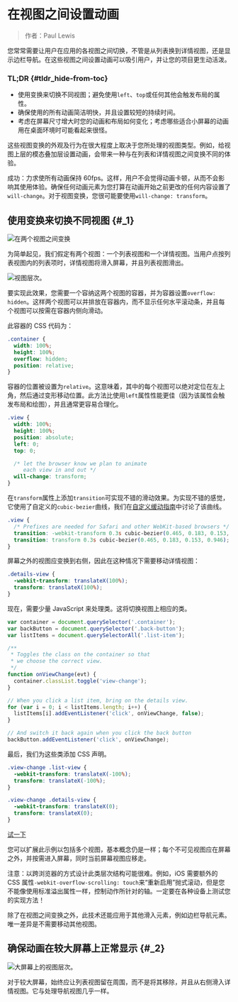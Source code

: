 # 在视图之间设置动画

> 作者：Paul Lewis

您常常需要让用户在应用的各视图之间切换，不管是从列表换到详情视图，还是显示边栏导航。在这些视图之间设置动画可以吸引用户，并让您的项目更生动活泼。

### TL;DR {#tldr_hide-from-toc}

* 使用变换来切换不同视图；避免使用`left`、`top`或任何其他会触发布局的属性。
* 确保使用的所有动画简洁明快，并且设置较短的持续时间。
* 考虑在屏幕尺寸增大时您的动画和布局如何变化；考虑哪些适合小屏幕的动画用在桌面环境时可能看起来很怪。

这些视图变换的外观及行为在很大程度上取决于您所处理的视图类型。例如，给视图上层的模态叠加层设置动画，会带来一种与在列表和详情视图之间变换不同的体验。

成功：力求使所有动画保持 60fps。这样，用户不会觉得动画卡顿，从而不会影响其使用体验。确保任何动画元素为您打算在动画开始之前更改的任何内容设置了`will-change`。对于视图变换，您很可能要使用`will-change: transform`。

## 使用变换来切换不同视图 {#_1}

![](https://developers.google.com/web/fundamentals/design-and-ux/animations/images/view-translate.gif "在两个视图之间变换")

为简单起见，我们假定有两个视图：一个列表视图和一个详情视图。当用户点按列表视图内的列表项时，详情视图将滑入屏幕，并且列表视图滑出。

![](https://developers.google.com/web/fundamentals/design-and-ux/animations/images/container-two-views.svg "视图层次。")

要实现此效果，您需要一个容纳这两个视图的容器，并为容器设置`overflow: hidden`。这样两个视图可以并排放在容器内，而不显示任何水平滚动条，并且每个视图可以按需在容器内侧向滑动。

此容器的 CSS 代码为：

```css
.container {
  width: 100%;
  height: 100%;
  overflow: hidden;
  position: relative;
}
```

容器的位置被设置为`relative`。这意味着，其中的每个视图可以绝对定位在左上角，然后通过变形移动位置。此方法比使用`left`属性性能更佳（因为该属性会触发布局和绘图），并且通常更容易合理化。

```css
.view {
  width: 100%;
  height: 100%;
  position: absolute;
  left: 0;
  top: 0;

  /* let the browser know we plan to animate
     each view in and out */
  will-change: transform;
}
```

在`transform`属性上添加`transition`可实现不错的滑动效果。为实现不错的感觉，它使用了自定义的`cubic-bezier`曲线，我们在[自定义缓动指南](https://developers.google.com/web/fundamentals/design-and-ux/animations/custom-easing)中讨论了该曲线。

```css
.view {
  /* Prefixes are needed for Safari and other WebKit-based browsers */
  transition: -webkit-transform 0.3s cubic-bezier(0.465, 0.183, 0.153, 0.946);
  transition: transform 0.3s cubic-bezier(0.465, 0.183, 0.153, 0.946);
}
```

屏幕之外的视图应变换到右侧，因此在这种情况下需要移动详情视图：

```css
.details-view {
  -webkit-transform: translateX(100%);
  transform: translateX(100%);
}
```

现在，需要少量 JavaScript 来处理类。这将切换视图上相应的类。

```js
var container = document.querySelector('.container');
var backButton = document.querySelector('.back-button');
var listItems = document.querySelectorAll('.list-item');

/**
 * Toggles the class on the container so that
 * we choose the correct view.
 */
function onViewChange(evt) {
  container.classList.toggle('view-change');
}

// When you click a list item, bring on the details view.
for (var i = 0; i < listItems.length; i++) {
  listItems[i].addEventListener('click', onViewChange, false);
}

// And switch it back again when you click the back button
backButton.addEventListener('click', onViewChange);
```

最后，我们为这些类添加 CSS 声明。

```css
.view-change .list-view {
  -webkit-transform: translateX(-100%);
  transform: translateX(-100%);
}

.view-change .details-view {
  -webkit-transform: translateX(0);
  transform: translateX(0);
}
```

[试一下](https://googlesamples.github.io/web-fundamentals/fundamentals/design-and-ux/animations/inter-view-animation.html)

您可以扩展此示例以包括多个视图，基本概念仍是一样；每个不可见视图应在屏幕之外，并按需进入屏幕，同时当前屏幕视图应移走。

注意：以跨浏览器的方式设计此类层次结构可能很难。例如，iOS 需要额外的 CSS 属性`-webkit-overflow-scrolling: touch`来“重新启用”抛式滚动，但是您不能像使用标准溢出属性一样，控制动作所针对的轴。一定要在各种设备上测试您的实现方法！

除了在视图之间变换之外，此技术还能应用于其他滑入元素，例如边栏导航元素。唯一差异是不需要移动其他视图。

## 确保动画在较大屏幕上正常显示 {#_2}

![](https://developers.google.com/web/fundamentals/design-and-ux/animations/images/container-two-views-ls.svg "大屏幕上的视图层次。")

对于较大屏幕，始终应让列表视图留在周围，而不是将其移除，并且从右侧滑入详情视图。它与处理导航视图几乎一样。

